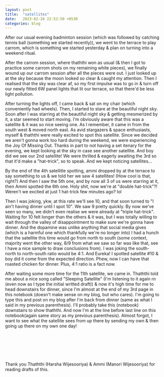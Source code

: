 ```yaml
---
layout: post
title:  "satellites"
date:   2023-02-26 22:52:50 +0530
categories: blog
---
```


After our usual evening badminton session (which was followed by catching tennis ball (something we started recently)), we went to the terrace to play carrom, which is something we started yesterday & plan on turning into a weekend ritual.

After the carrom session, where thaththi won as usual (& then I got to practice some carrom shots on my remaining white pieces), we finally wound up our carrom session after all the pieces were out. I just looked up at the sky because the moon looked so clear & caught my attention. Then I realised that the sky was clear af, so my first impulse was to go in & turn off our newly fitted 6W panel lights that lit our terrace, so that there'd be less light pollution.

After turning the lights off, I came back & sat on my chair (which conveniently had wheels). Then, I started to stare at the beautiful night sky. Soon after I was starring at the beautiful night sky & getting mesmerized by it, a star seemed to start moving. I'm obviously aware that this was a satellite & it was so nice seeing one. As I remember, it came in from the south west & moved north east. As avid stargazers & space enthusiasts, myself & thaththi were really excited to spot this satellite. Since we decided we aren't gonna work too hard during the weekend, we were experiencing the Joy Of Missing Out. Thanks in part to not having a set itenary for the evening, we kept looking at the sky in case see another satellite. And boy did we see our 2nd satellite! We were thrilled & eagerly awaiting the 3rd so that it'd make a "hat-trick", so to speak. And we kept noticing satellites...

By the end of the 4th satellitle spotting, ammi dropped by at the terrace to say something to us & we told her we saw 4 satellites! (How cool is that, right?) And then I saw the 5th one, and by now all 3 of us were starring at it, then Ammi spotted the 6th one. Holy shit, now we're at "double hat-trick"?! Weren't we excited at just 1 hat-trick few minutes ago? lol

Then I was joking, ykw, at this rate we'll see 10, and that soon turned to "I ain't having dinner until I spot 10". We saw 9 pretty quickly. By now we've seen so many, we didn't even realise we were already at "triple hat-trick". Waiting for 10 felt longer than the others & it was, but I was totally willing to wait through the valley of disappointment to make sure we're gonna have dinner. And the dopamine was unlike anything that social media gives (which is a harmful one which thankfully we're no longer into) I had a hunch that the satellite this time would go from north to south (some context, majority went the other way, 8/9 from what we saw so far was like that, see I have a nice sample to draw conclusions from). I was joking the south-north to north-south ratio would be 4:1. And Eureka! I spotted satellite #10 & boy did it come from the expected direction. Phew, now I can have that roasted chicken for dinner. Plus, 4:1 ratio is a fact now.

After waiting some more time for the 11th satellite, we came in. Thaththi told me about a nice song called "Sleeping Satellite" (I'm listening to it again rn (even now as I type the initial writted draft)) & now it's high time for me to head downstairs for dinner, since I'm almost at the end of my 3rd page in this notebook (doesn't make sense on my blog, but who cares). I'm going to type this and post on my blog after I'm back from dinner (same as what I said in my previous parenthesis). I'll probably take this (notebook) downstairs to show thaththi. And now I'm at the line before last line on this notebook(again same story as my previous parenthesis). Almost forgot, I want to see what the satellite sees from up there by sending my own & then going up there on my own one day!

<p>&nbsp;</p>
<p>&nbsp;</p>
<p>&nbsp;</p>

Thank you Thaththi (Harsha Wijesooriya) & Ammi (Manori Wijesooriya) for reading drafts of this.
